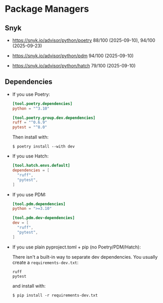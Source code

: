 # Package Managers

## Snyk

- https://snyk.io/advisor/python/poetry 88/100 (2025-09-10), 94/100 (2025-09-23)

- https://snyk.io/advisor/python/pdm 94/100 (2025-09-10)

- https://snyk.io/advisor/python/hatch 79/100 (2025-09-10)

## Dependencies

- If you use Poetry:
    ```toml
    [tool.poetry.dependencies]
    python = "^3.10"
    
    [tool.poetry.group.dev.dependencies]
    ruff = "^0.6.9"
    pytest = "^8.0"
    ```
    
    Then install with:
    ```unix
    $ poetry install --with dev
    ```

- If you use Hatch:
    ```toml
    [tool.hatch.envs.default]
    dependencies = [
      "ruff",
      "pytest",
    ]
    ```

- If you use PDM:
    ```toml
    [tool.pdm.dependencies]
    python = ">=3.10"
    
    [tool.pdm.dev-dependencies]
    dev = [
      "ruff",
      "pytest",
    ]
    ```

- If you use plain pyproject.toml + pip (no Poetry/PDM/Hatch):

    There isn't a built-in way to separate dev dependencies. 
    You usually create a `requirements-dev.txt`:
    ```
    ruff
    pytest
    ```
    and install with:
    ```unix
    $ pip install -r requirements-dev.txt
    ```
